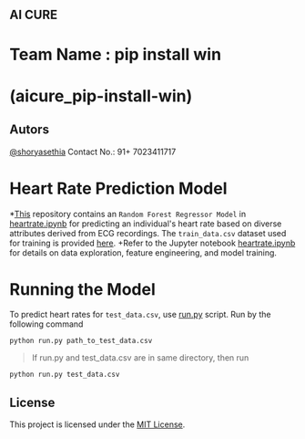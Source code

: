 ## AI CURE
# Team Name : pip install win 
# (aicure_pip-install-win)
## Autors
[@shoryasethia](https://github.com/shoryasethia) 
Contact No.: 91+ 7023411717

# Heart Rate Prediction Model
*[This](https://github.com/shoryasethia/aicure_pip-install-win) repository contains an `Random Forest Regressor Model` in [heartrate.ipynb](https://github.com/shoryasethia/aicure_pip-install-win/blob/main/heartrate.ipynb) for predicting an individual's heart rate based on diverse attributes derived from ECG recordings. The `train_data.csv` dataset used for training is provided [here](https://github.com/shoryasethia/aicure_pip-install-win/blob/main/train_data.csv).
+Refer to the Jupyter notebook [heartrate.ipynb](https://github.com/shoryasethia/aicure_pip-install-win/blob/main/heartrate.ipynb) for details on data exploration, feature engineering, and model training.

# Running the Model
To predict heart rates for `test_data.csv`, use [run.py](https://github.com/shoryasethia/aicure_pip-install-win/blob/main/run.py) script. Run by the following command
```
python run.py path_to_test_data.csv
```
>If run.py and test_data.csv are in same directory, then run
```
python run.py test_data.csv
```


## License
This project is licensed under the [MIT License](LICENSE).
